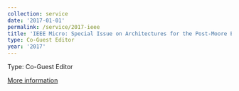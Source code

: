 ```yaml
---
collection: service
date: '2017-01-01'
permalink: /service/2017-ieee
title: 'IEEE Micro: Special Issue on Architectures for the Post-Moore Era'
type: Co-Guest Editor
year: '2017'
---
```


Type: Co-Guest Editor

[More information](https://www.computer.org/micro/2016/09/12/architectures-for-the-post-moore-era-call-for-papers/)
